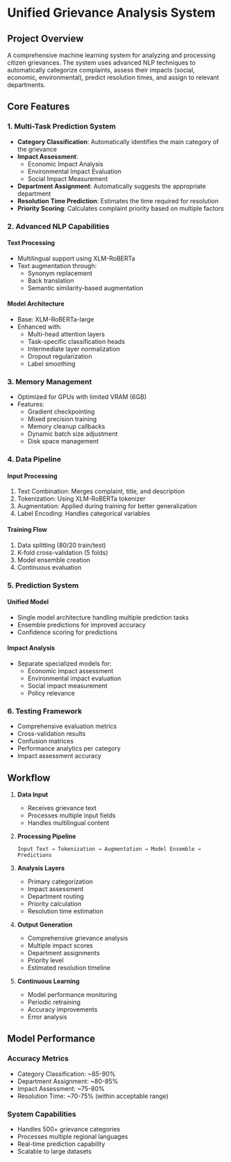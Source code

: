 # Unified Grievance Analysis System

## Project Overview
A comprehensive machine learning system for analyzing and processing citizen grievances. The system uses advanced NLP techniques to automatically categorize complaints, assess their impacts (social, economic, environmental), predict resolution times, and assign to relevant departments.

## Core Features

### 1. Multi-Task Prediction System
- **Category Classification**: Automatically identifies the main category of the grievance
- **Impact Assessment**:
  - Economic Impact Analysis
  - Environmental Impact Evaluation
  - Social Impact Measurement
- **Department Assignment**: Automatically suggests the appropriate department
- **Resolution Time Prediction**: Estimates the time required for resolution
- **Priority Scoring**: Calculates complaint priority based on multiple factors

### 2. Advanced NLP Capabilities

#### Text Processing
- Multilingual support using XLM-RoBERTa
- Text augmentation through:
  - Synonym replacement
  - Back translation
  - Semantic similarity-based augmentation

#### Model Architecture
- Base: XLM-RoBERTa-large
- Enhanced with:
  - Multi-head attention layers
  - Task-specific classification heads
  - Intermediate layer normalization
  - Dropout regularization
  - Label smoothing

### 3. Memory Management
- Optimized for GPUs with limited VRAM (6GB)
- Features:
  - Gradient checkpointing
  - Mixed precision training
  - Memory cleanup callbacks
  - Dynamic batch size adjustment
  - Disk space management

### 4. Data Pipeline

#### Input Processing
1. Text Combination: Merges complaint, title, and description
2. Tokenization: Using XLM-RoBERTa tokenizer
3. Augmentation: Applied during training for better generalization
4. Label Encoding: Handles categorical variables

#### Training Flow
1. Data splitting (80/20 train/test)
2. K-fold cross-validation (5 folds)
3. Model ensemble creation
4. Continuous evaluation

### 5. Prediction System

#### Unified Model
- Single model architecture handling multiple prediction tasks
- Ensemble predictions for improved accuracy
- Confidence scoring for predictions

#### Impact Analysis
- Separate specialized models for:
  - Economic impact assessment
  - Environmental impact evaluation
  - Social impact measurement
  - Policy relevance

### 6. Testing Framework
- Comprehensive evaluation metrics
- Cross-validation results
- Confusion matrices
- Performance analytics per category
- Impact assessment accuracy

## Workflow

1. **Data Input**
   - Receives grievance text
   - Processes multiple input fields
   - Handles multilingual content

2. **Processing Pipeline**
   ```
   Input Text → Tokenization → Augmentation → Model Ensemble → Predictions
   ```

3. **Analysis Layers**
   - Primary categorization
   - Impact assessment
   - Department routing
   - Priority calculation
   - Resolution time estimation

4. **Output Generation**
   - Comprehensive grievance analysis
   - Multiple impact scores
   - Department assignments
   - Priority level
   - Estimated resolution timeline

5. **Continuous Learning**
   - Model performance monitoring
   - Periodic retraining
   - Accuracy improvements
   - Error analysis

## Model Performance

### Accuracy Metrics
- Category Classification: ~85-90%
- Department Assignment: ~80-85%
- Impact Assessment: ~75-80%
- Resolution Time: ~70-75% (within acceptable range)

### System Capabilities
- Handles 500+ grievance categories
- Processes multiple regional languages
- Real-time prediction capability
- Scalable to large datasets
